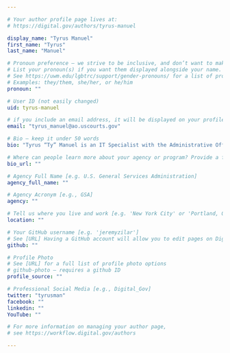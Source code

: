 ```yaml
---

# Your author profile page lives at:
# https://digital.gov/authors/tyrus-manuel

display_name: "Tyrus Manuel"
first_name: "Tyrus"
last_name: "Manuel"

# Pronoun preference — we strive to be inclusive, and don’t want to make assumptions on a person’s first name (be it a gender-neutral name, or is one more common in languages other than English). Learn more http://www.MyPronouns.org
# List your pronoun(s) if you want them displayed alongside your name. Leave it blank and we'll use just your name.
# See https://uwm.edu/lgbtrc/support/gender-pronouns/ for a list of pronouns
# Examples: they/them, she/her, or he/him
pronoun: ""

# User ID (not easily changed)
uid: tyrus-manuel

# if you include an email address, it will be displayed on your profile page
email: "tyrus_manuel@ao.uscourts.gov"

# Bio — keep it under 50 words
bio: "Tyrus “Ty” Manuel is an IT Specialist with the Administrative Office of the U.S. Courts and has been passionate about digital content since at least 1994."

# Where can people learn more about your agency or program? Provide a full URL [e.g. 'https://www.example.gov/']
bio_url: ""

# Agency Full Name [e.g. U.S. General Services Administration]
agency_full_name: ""

# Agency Acronym [e.g., GSA]
agency: ""

# Tell us where you live and work [e.g. 'New York City' or 'Portland, OR']
location: ""

# Your GitHub username [e.g. 'jeremyzilar']
# See [URL] Having a GitHub account will allow you to edit pages on DigitalGov. The image used in your GitHub account can also be used to populate your digital.gov profile photo.
github: ""

# Profile Photo
# See [URL] for a full list of profile photo options
# github-photo — requires a github ID
profile_source: ""

# Professional Social Media [e.g., Digital_Gov]
twitter: "tyrusman"
facebook: ""
linkedin: ""
YouTube: ""

# For more information on managing your author page,
# see https://workflow.digital.gov/authors

---
```

